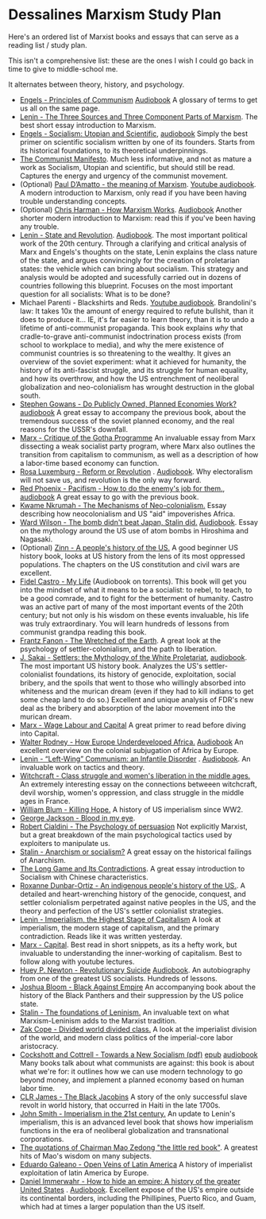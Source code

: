 # Dessalines Marxism Study Plan

Here's an ordered list of Marxist books and essays that can serve as a reading list / study plan.

This isn't a comprehensive list: these are the ones I wish I could go back in time to give to middle-school me.

It alternates between theory, history, and psychology. 

- [Engels - Principles of Communism](https://www.marxists.org/archive/marx/works/1847/11/prin-com.htm) [Audiobook](https://www.youtube.com/watch?v=IS4cpvvLeYo&t=14s) A glossary of terms to get us all on the same page.
- [Lenin - The Three Sources and Three Component Parts of Marxism](https://www.marxists.org/archive/lenin/works/1913/mar/x01.htm). The best short essay introduction to Marxism.
- [Engels - Socialism: Utopian and Scientific](http://www.marxists.org/archive/marx/works/1880/soc-utop/index.htm), [audiobook](https://www.youtube.com/watch?v=IS4cpvvLeYo&list=PL0-IkmzWbjobt3oC7Mhq9kHWVbBKRtyg8) Simply the best primer on scientific socialism written by one of its founders. Starts from its historical foundations, to its theoretical underpinnings.
- [The Communist Manifesto](https://en.wikipedia.org/wiki/The_Communist_Manifesto). Much less informative, and not as mature a work as Socialism, Utopian and scientific, but should still be read. Captures the energy and urgency of the communist movement.
- (Optional) [Paul D’Amatto - the meaning of Marxism](magnet:?xt=urn:btih:24c9a942f97f99c1816a344292b7baff5f289986&dn=The+Meaning+of+Marxism+-+Paul+D%27Amato.epub). [Youtube audiobook](https://www.youtube.com/watch?v=mX9h_ApIRc0&list=PL0-IkmzWbjoaJXdItsv-JPqE7gBW2M80o). A modern introduction to Marxism, only read if you have been having trouble understanding concepts.
- (Optional) [Chris Harman - How Marxism Works](https://www.marxists.org/archive/harman/1979/marxism/index.html). [Audiobook](https://www.youtube.com/playlist?list=PL0-IkmzWbjob9lPqBGAyQAX6lhxm5fE_d) Another shorter modern introduction to Marxism: read this if you've been having any trouble.
- [Lenin - State and Revolution](https://www.marxists.org/archive/lenin/works/1917/staterev/). [Audiobook](https://www.youtube.com/watch?v=7GrP0EVJkVE&list=PL0-IkmzWbjoatUez9-2vaAvB78afoKNRC). The most important political work of the 20th century. Through a clarifying and critical analysis of Marx and Engels's thoughts on the state, Lenin explains the class nature of the state, and argues convincingly for the creation of proletarian states: the vehicle which can bring about socialism. This strategy and analysis would be adopted and sucessfully carried out in dozens of countries following this blueprint. Focuses on the most important question for all socialists: What is to be done?
- Michael Parenti - Blackshirts and Reds. [Youtube audiobook](https://www.youtube.com/playlist?list=PL0-IkmzWbjoak57jcXDh1rY4n7Ic-EVsE). Brandolini's law: It takes 10x the amount of energy required to refute bullshit, than it does to produce it... IE, it's far easier to learn theory, than it is to undo a lifetime of anti-communist propaganda. This book explains *why* that cradle-to-grave anti-communist indoctrination process exists (from school to workplace to media), and why the mere existence of communist countries is so threatening to the wealthy. It gives an overview of the soviet experiment: what it achieved for humanity, the history of its anti-fascist struggle, and its struggle for human equality, and how its overthrow, and how the US entrenchment of neoliberal globalization and neo-colonialism has wrought destruction in the global south.
- [Stephen Gowans - Do Publicly Owned, Planned Economies Work?](http://gowans.wordpress.com/2012/12/21/do-publicly-owned-planned-economies-work) [audiobook](https://www.youtube.com/watch?v=mYf3gZZFa0k&list=PL0-IkmzWbjobDdDbSC_YgZfV94BQiRIB8) A great essay to accompany the previous book, about the tremendous success of the soviet planned economy, and the real reasons for the USSR's downfall.
- [Marx - Critique of the Gotha Programme](https://www.marxists.org/archive/marx/works/download/Marx_Critque_of_the_Gotha_Programme.pdf) An invaluable essay from Marx dissecting a weak socialist party program, where Marx also outlines the transition from capitalism to communism, as well as a description of how a labor-time based economy can function.
- [Rosa Luxemburg - Reform or Revolution](http://www.marxists.org/archive/luxemburg/1900/reform-revolution/index.htm) . [Audiobook](https://www.youtube.com/watch?v=YhzmaUofLS8&list=PL0-IkmzWbjoYqO_Yec4sWzPeeFXMOkPWs). Why electoralism will not save us, and revolution is the only way forward.
- [Red Phoenix - Pacifism - How to do the enemy's job for them.](https://theredphoenixapl.org/2011/08/11/pacifism-how-to-do-the-enemys-job-for-them/), [audiobook](https://www.youtube.com/watch?v=GxrO7p-6w_k&list=PL0-IkmzWbjoZ5IIhnzFBOImzySh827FyK) A great essay to go with the previous book.
- [Kwame Nkrumah - The Mechanisms of Neo-colonialism.](https://www.marxists.org/subject/africa/nkrumah/neo-colonialism/ch01.htm) Essay describing how neocolonialism and US "aid" impoverishes Africa.
- [Ward Wilson - The bomb didn't beat Japan, Stalin did.](http://foreignpolicy.com/2013/05/30/the-bomb-didnt-beat-japan-stalin-did/) [Audiobook](https://www.youtube.com/playlist?list=PL0-IkmzWbjoaLP3G2HGj-O5JTepm0Kjt-). Essay on the mythology around the US use of atom bombs in Hiroshima and Nagasaki.
- (Optional) [Zinn - A people's history of the US.](https://www.amazon.com/Peoples-History-United-States/dp/0060838655) A good beginner US history book, looks at US history from the lens of its most oppressed populations. The chapters on the US constitution and civil wars are excellent.
- [Fidel Castro - My Life](https://en.wikipedia.org/wiki/My_Life_(Fidel_Castro_autobiography)) (Audiobook on torrents). This book will get you into the mindset of what it means to be a socialist: to rebel, to teach, to be a good comrade, and to fight for the betterment of humanity. Castro was an active part of many of the most important events of the 20th century; but not only is his wisdom on these events invaluable, his life was truly extraordinary. You will learn hundreds of lessons from communist grandpa reading this book.
- [Frantz Fanon - The Wretched of the Earth](https://groveatlantic.com/book/the-wretched-of-the-earth/). A great look at the psychology of settler-colonialism, and the path to liberation.
- [J. Sakai - Settlers: the Mythology of the White Proletariat](http://readsettlers.org/text-index.html), [audiobook](https://youtube.com/playlist?list=PL0-IkmzWbjoZEICtu8cocz_3oRFS6L7wN). The most important US history book. Analyzes the US's settler-colonialist foundations, its history of genocide, exploitation, social bribery, and the spoils that went to those who willingly absorbed into whiteness and the murican dream (even if they had to kill indians to get some cheap land to do so.) Excellent and unique analysis of FDR's new deal as the bribery and absorption of the labor movement into the murican dream.
- [Marx - Wage Labour and Capital](https://www.marxists.org/archive/marx/works/1847/wage-labour/) A great primer to read before diving into Capital.
- [Walter Rodney - How Europe Underdeveloped Africa.](https://www.amazon.com/Europe-Underdeveloped-Africa-Walter-Rodney/dp/0882580965) [Audiobook](https://1337x.to/torrent/4632155/Walter-Rodney-How-Europe-Underdeveloped-Africa-audiobook-audible/) An excellent overview on the colonial subjugation of Africa by Europe.
- [Lenin - “Left-Wing” Communism: an Infantile Disorder](https://www.marxists.org/archive/lenin/works/1920/lwc/) . [Audiobook](https://www.youtube.com/watch?v=6wtRQaoSlxs&list=PL0-IkmzWbjob1T8DTNDG7EQaN18eSJ97m). An invaluable work on tactics and theory.
- [Witchcraft - Class struggle and women's liberation in the middle ages.](https://www.cvltnation.com/rebellion-of-the-damned-witchcraft-as-social-revolt-in-early-modern-france/) An extremely interesting essay on the connections betweeen witchcraft, devil worship, women's oppression, and class struggle in the middle ages in France.
- [William Blum - Killing Hope.](https://www.amazon.com/Killing-Hope-C-I-Interventions-II-Updated/dp/1567512526) A history of US imperialism since WW2.
- [George Jackson - Blood in my eye](https://www.goodreads.com/book/show/489637.Blood_in_My_Eye).
- [Robert Cialdini - The Psychology of persuasion](magnet:?xt=urn:btih:bad0ad6cca5c00ba8d1f8e8c4e5962f6d611f381&dn=Influence_%20The%20Psychology%20of%20Persuasion%20by%20Robert%20Cialdini) Not explicitly Marxist, but a great breakdown of the main psychological tactics used by exploiters to manipulate us.
- [Stalin - Anarchism or socialism?](http://marx2mao.com/Stalin/AS07.html) A great essay on the historical failings of Anarchism.
- [The Long Game and Its Contradictions](https://medium.com/@leohezhao/the-long-game-and-its-contradictions-8ff92823cf68?postPublishedType=repub&fbclid=IwAR1jAfUSH39nEKCkTAD7GK8ayR9YVekX6Ht6hWU7x7iKPVUK_fLdA5OlPV4). A great essay introduction to Socialism with Chinese characteristics.
- [Roxanne Dunbar-Ortiz - An indigenous people's history of the US.](https://en.wikipedia.org/wiki/An_Indigenous_Peoples%27_History_of_the_United_States). A detailed and heart-wrenching history of the genocide, conquest, and settler colonialism perpetrated against native peoples in the US, and the theory and perfection of the US's settler colonialist strategies.
- [Lenin - Imperialism, the Highest Stage of Capitalism](https://www.marxists.org/archive/lenin/works/1916/imp-hsc/) A look at imperialism, the modern stage of capitalism, and the primary contradiction. Reads like it was written yesterday.
- [Marx - Capital](https://www.marxists.org/archive/marx/works/1867-c1/index.htm). Best read in short snippets, as its a hefty work, but invaluable to understanding the inner-working of capitalism. Best to follow along with youtube lectures.
- [Huey P. Newton - Revolutionary Suicide](https://www.amazon.com/Revolutionary-Suicide-Penguin-Classics-Deluxe/dp/0143105329) [Audiobook](https://www.youtube.com/playlist?list=PL0-IkmzWbjoY5hw0QrK3SLRMHBE2aIpXf). An autobiography from one of the greatest US socialists. Hundreds of lessons.
- [Joshua Bloom - Black Against Empire](https://www.amazon.com/Black-against-Empire-Politics-Foundation/dp/0520293282/ref=sr_1_1?ie=UTF8&qid=1485894343&sr=8-1&keywords=black+against+empire) An accompanying book about the history of the Black Panthers and their suppression by the US police state.
- [Stalin - The foundations of Leninism.](https://www.marxists.org/reference/archive/stalin/works/1924/foundations-leninism/index.htm) An invaluable text on what Marxism-Leninism adds to the Marxist tradition.
- [Zak Cope - Divided world divided class.](https://www.amazon.com/Divided-World-Class-Stratification-Capitalism-ebook/dp/B00SE3V9GY) A look at the imperialist division of the world, and modern class politics of the imperial-core labor aristocracy.
- [Cockshott and Cottrell - Towards a New Socialism (pdf)](http://ricardo.ecn.wfu.edu/%7Ecottrell/socialism_book/new_socialism.pdf) [epub](http://ricardo.ecn.wfu.edu/~cottrell/socialism_book/TNS.epub) [audiobook](https://www.youtube.com/watch?v=yjHCPWs5sl4&list=PL0-IkmzWbjoZNiItBbuVvKQBdE80tsyhx) Many books talk about what communists are against: this book is about what we're for: it outlines how we can use modern technology to go beyond money, and implement a planned economy based on human labor time.
- [CLR James - The Black Jacobins](http://www.ouleft.org/wp-content/uploads/CLR_James_The_Black_Jacobins.pdf) A story of the only successful slave revolt in world history, that occurred in Haiti in the late 1700s.
- [John Smith - Imperialism in the 21st century.](https://www.amazon.com/Imperialism-Twenty-First-Century-Globalization-Super-Exploitation/dp/1583675779) An update to Lenin's imperialism, this is an advanced level book that shows how imperialism functions in the era of neoliberal globalization and transnational corporations.
- [The quotations of Chairman Mao Zedong "the little red book"](https://en.wikipedia.org/wiki/Quotations_from_Chairman_Mao_Tse-tung). A greatest hits of Mao's wisdom on many subjects.
- [Eduardo Galeano - Open Veins of Latin America](https://www.amazon.com/Open-Veins-Latin-America-Centuries/dp/0853459916/ref=sr_1_1?ie=UTF8&qid=1485894404&sr=8-1&keywords=open+veins+of+latin+america) A history of imperialist exploitation of latin America by Europe.
- [Daniel Immerwahr - How to hide an empire: A history of the greater United States](https://us.macmillan.com/books/9780374172145) . [Audiobook](magnet:?xt=urn:btih:f9a1c6d9302b2a0de71ebe40eedf74ec0c3dbfff&dn=How%20to%20Hide%20an%20Empire%20by%20Daniel%20Immerwahr). Excellent expose of the US's empire outside its continental borders, including the Phillipines, Puerto Rico, and Guam, which had at times a larger population than the US itself.
